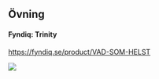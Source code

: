 ##  Övning
#### Fyndiq: Trinity

https://fyndiq.se/product/VAD-SOM-HELST

<img style="box-shadow:none!important; border:0!important;" src="http://f.cl.ly/items/2G2H023I2t2a1Z0Y0E1m/Image%202015-06-04%20at%2010.26.13%20pm.png" />

<!-- Lösning: **http://dah.la/1FXmS7R** -->
